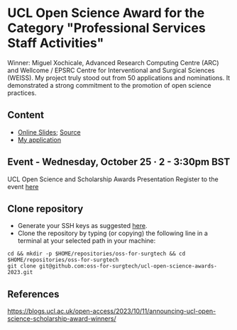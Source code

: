 # UCL Open Science Award for the Category "Professional Services Staff Activities"
Winner: Miguel Xochicale, Advanced Research Computing Centre (ARC) and Wellcome / EPSRC Centre for Interventional and Surgical Sciences (WEISS).  My project truly stood out from 50 applications and nominations. It demonstrated a strong commitment to the promotion of open science practices.

## Content
* [Online Slides](https://oss-for-surgtech.github.io/ucl-open-science-awards-2023/slides/slides.html); [Source](slides) 
* [My application](application)

## Event - Wednesday, October 25 · 2 - 3:30pm BST 
UCL Open Science and Scholarship Awards Presentation
Register to the event [here](https://www.eventbrite.com/e/ucl-open-science-and-scholarship-awards-presentation-tickets-735448856327)

## Clone repository
* Generate your SSH keys as suggested [here](https://docs.github.com/en/github/authenticating-to-github/generating-a-new-ssh-key-and-adding-it-to-the-ssh-agent). 
* Clone the repository by typing (or copying) the following line in a terminal at your selected path in your machine:
```
cd && mkdir -p $HOME/repositories/oss-for-surgtech && cd  $HOME/repositories/oss-for-surgtech
git clone git@github.com:oss-for-surgtech/ucl-open-science-awards-2023.git
```
## References 
https://blogs.ucl.ac.uk/open-access/2023/10/11/announcing-ucl-open-science-scholarship-award-winners/


